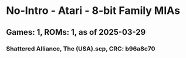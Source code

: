# No-Intro - Atari - 8-bit Family MIAs
## Games: 1, ROMs: 1, as of 2025-03-29

### Shattered Alliance, The (USA).scp, CRC: b96a8c70
